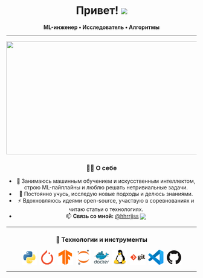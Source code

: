 <div id="header" align="center">


<h1 align="center">
  Привет! <img src="https://media.giphy.com/media/hvRJCLFzcasrR4ia7z/giphy.gif" width="30px"/>
</h1>

<p align="center">
  <b>ML-инженер • Исследователь • Алгоритмы</b>
</p>

---

<div align="center">
  <img src="[https://media1.giphy.com/media/v1.Y2lkPTc5MGI3NjExbDhucXlsOGtpeXM2aDV6dmQ1ZnFudGEzbDBidmh2ZjI3ZW5vaDNnZyZlcD12MV9pbnRlcm5hbF9naWZfYnlfaWQmY3Q9Zw/f3iwJFOVOwuy7K6FFw/giphy.gif](https://media1.giphy.com/media/v1.Y2lkPTc5MGI3NjExbDhucXlsOGtpeXM2aDV6dmQ1ZnFudGEzbDBidmh2ZjI3ZW5vaDNnZyZlcD12MV9pbnRlcm5hbF9naWZfYnlfaWQmY3Q9Zw/f3iwJFOVOwuy7K6FFw/giphy.gif) " width="600" height="300"/>
</div>

### :man_technologist: О себе

- :rocket: Занимаюсь машинным обучением и искусственным интеллектом, строю ML-пайплайны и люблю решать нетривиальные задачи.
- :brain: Постоянно учусь, исследую новые подходы и делюсь знаниями.
- :zap: Вдохновляюсь идеями open-source, участвую в соревнованиях и читаю статьи о технологиях.
- :mailbox: **Связь со мной:** [@hhrrjjss](https://t.me/hhrrjjss) <img src="https://img.shields.io/badge/Telegram-2CA5E0?style=flat&logo=telegram&logoColor=white" width="80" align="center"/>

---

### :toolbox: Технологии и инструменты

<p align="center">
  <img src="https://github.com/devicons/devicon/blob/master/icons/python/python-original.svg" title="Python" alt="Python" width="40" height="40"/>&nbsp;
  <img src="https://github.com/devicons/devicon/blob/master/icons/pytorch/pytorch-original.svg" title="PyTorch" alt="PyTorch" width="40" height="40"/>&nbsp;
  <img src="https://github.com/devicons/devicon/blob/master/icons/tensorflow/tensorflow-original.svg" title="TensorFlow" alt="TensorFlow" width="40" height="40"/>&nbsp;
  <img src="https://github.com/devicons/devicon/blob/master/icons/jupyter/jupyter-original.svg" title="Jupyter" alt="Jupyter" width="40" height="40"/>&nbsp;
  <img src="https://github.com/devicons/devicon/blob/master/icons/docker/docker-original-wordmark.svg" title="Docker" alt="Docker" width="40" height="40"/>&nbsp;
  <img src="https://github.com/devicons/devicon/blob/master/icons/linux/linux-original.svg" title="Linux" alt="Linux" width="40" height="40"/>&nbsp;
  <img src="https://github.com/devicons/devicon/blob/master/icons/git/git-original-wordmark.svg" title="Git" alt="Git" width="40" height="40"/>&nbsp;
  <img src="https://github.com/devicons/devicon/blob/master/icons/vscode/vscode-original.svg" title="VS Code" alt="VS Code" width="40" height="40"/>&nbsp;
  <img src="https://github.com/devicons/devicon/blob/master/icons/github/github-original.svg" title="GitHub" alt="GitHub" width="40" height="40"/>
</p>

---




